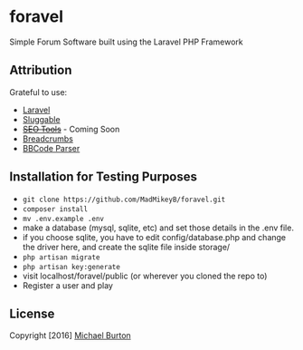 # foravel

Simple Forum Software built using the Laravel PHP Framework

## Attribution

Grateful to use:


* [Laravel](https://github.com/laravel/laravel)
* [Sluggable](https://github.com/cviebrock/eloquent-sluggable)
* ~~[SEO Tools](https://github.com/artesaos/seotools/)~~ - Coming Soon
* [Breadcrumbs](https://github.com/davejamesmiller/laravel-breadcrumbs/)
* [BBCode Parser](https://github.com/golonka/bbcodeparser)

## Installation for Testing Purposes

* ```git clone https://github.com/MadMikeyB/foravel.git```
* ```composer install```
* ```mv .env.example .env```
* make a database (mysql, sqlite, etc) and set those details in the .env file.
* if you choose sqlite, you have to edit config/database.php and change the driver here, and create the sqlite file inside storage/
* ```php artisan migrate```
* ```php artisan key:generate```
* visit localhost/foravel/public (or wherever you cloned the repo to)
* Register a user and play

## License

Copyright [2016] [Michael Burton](http://mikeylicio.us)

